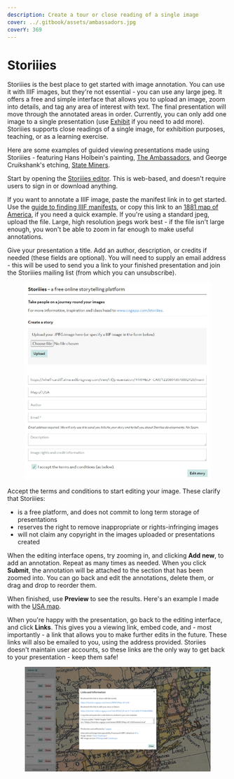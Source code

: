 ```yaml
---
description: Create a tour or close reading of a single image
cover: ../.gitbook/assets/ambassadors.jpg
coverY: 369
---
```


# Storiiies

Storiiies is the best place to get started with image annotation. You can use it with IIIF images, but they're not essential - you can use any large jpeg. It offers a free and simple interface that allows you to upload an image, zoom into details, and tag any area of interest with text. The final presentation will move through the annotated areas in order. Currently, you can only add one image to a single presentation (use [Exhibit](exhibit.md) if you need to add more). Storiiies supports close readings of a single image, for exhibition purposes, teaching, or as a learning exercise.

Here are some examples of guided viewing presentations made using Storiiies - featuring Hans Holbein's painting, [The Ambassadors](https://storiiies.cogapp.com/viewer?manifest=https://storiiies.cogapp.com/holbein/manifest.json), and George Cruikshank's etching, [State Miners](https://sharc.kcl.ac.uk/exhibition/section-two-acting-royal/a-mad-king-king-lear/state-miners-1).

Start by opening the [Storiiies editor](https://storiiies-editor.cogapp.com/). This is web-based, and doesn't require users to sign in or download anything.

If you want to annotate a IIIF image, paste the manifest link in to get started. Use the [guide to finding IIIF manifests](../what-is-iiif/finding-iiif-images.md), or copy this link to an [1881 map of America](https://whelf-cardiff.alma.exlibrisgroup.com/view/iiif/presentation/44WHELF\_CAR/12208043070002420/manifest), if you need a quick example. If you're using a standard jpeg, upload the file. Large, high resolution jpegs work best - if the file isn't large enough, you won't be able to zoom in far enough to make useful annotations.&#x20;

Give your presentation a title. Add an author, description, or credits if needed (these fields are optional). You will need to supply an email address - this will be used to send you a link to your finished presentation and join the Storiiies mailing list (from which you can unsubscribe).

<figure><img src="../.gitbook/assets/storiiies.jpg" alt=""><figcaption></figcaption></figure>

Accept the terms and conditions to start editing your image. These clarify that Storiiies:

* is a free platform, and does not commit to long term storage of presentations
* reserves the right to remove inappropriate or rights-infringing images
* will not claim any copyright in the images uploaded or presentations created

When the editing interface opens, try zooming in, and clicking **Add new**, to add an annotation. Repeat as many times as needed. When you click **Submit**, the annotation will be attached to the section that has been zoomed into. You can go back and edit the annotations, delete them, or drag and drop to reorder them.&#x20;

When finished, use **Preview** to see the results. Here's an example I made with the [USA map](https://storiiies.cogapp.com/viewer/8f487/Map-of-USA).&#x20;

When you're happy with the presentation, go back to the editing interface, and click **Links**. This gives you a viewing link, embed code, and - most importantly - a link that allows you to make further edits in the future. These links will also be emailed to you, using the address provided. Storiies doesn't maintain user accounts, so these links are the only way to get back to your presentation - keep them safe!

<figure><img src="../.gitbook/assets/storiiieslinks.jpg" alt=""><figcaption></figcaption></figure>

